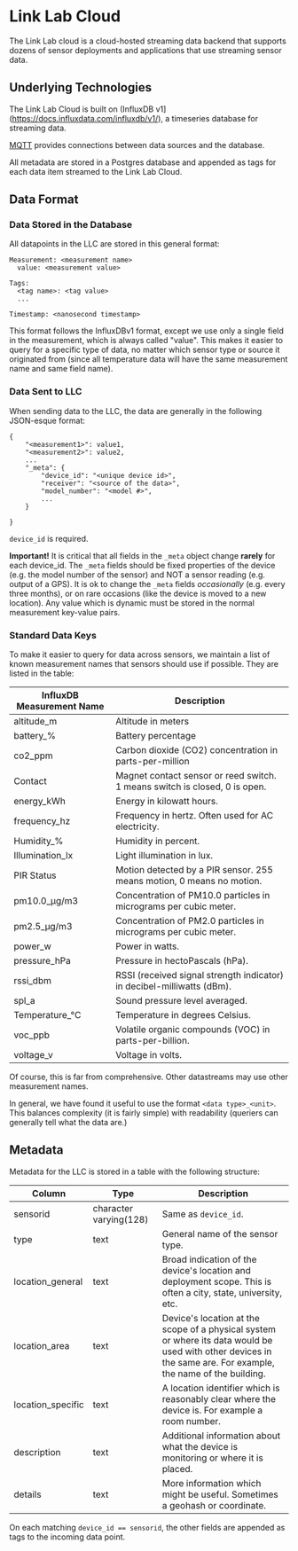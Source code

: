 Link Lab Cloud
==============

The Link Lab cloud is a cloud-hosted streaming data backend that supports dozens
of sensor deployments and applications that use streaming sensor data.


Underlying Technologies
-----------------------

The Link Lab Cloud is built on (InfluxDB
v1](https://docs.influxdata.com/influxdb/v1/), a timeseries database for
streaming data.

[MQTT](https://mqtt.org/) provides connections between data sources and the
database.

All metadata are stored in a Postgres database and appended as tags for each
data item streamed to the Link Lab Cloud.

Data Format
-----------

### Data Stored in the Database

All datapoints in the LLC are stored in this general format:

```
Measurement: <measurement name>
  value: <measurement value>

Tags:
  <tag name>: <tag value>
  ...

Timestamp: <nanosecond timestamp>
```

This format follows the InfluxDBv1 format, except we use only a single field in
the measurement, which is always called "value". This makes it easier to query
for a specific type of data, no matter which sensor type or source it originated
from (since all temperature data will have the same measurement name and same
field name).

### Data Sent to LLC

When sending data to the LLC, the data are generally in the following JSON-esque
format:

```
{
    "<measurement1>": value1,
    "<measurement2>": value2,
    ...
    "_meta": {
        "device_id": "<unique device id>",
        "receiver": "<source of the data>",
        "model_number": "<model #>",
        ...
    }

}
```

`device_id` is required.

**Important!** It is critical that all fields in the `_meta` object change
**rarely** for each device_id. The `_meta` fields should be fixed properties of
the device (e.g. the model number of the sensor) and NOT a sensor reading (e.g.
output of a GPS). It is ok to change the `_meta` fields _occasionally_ (e.g.
every three months), or on rare occasions (like the device is moved to a new
location). Any value which is dynamic must be stored in the normal measurement
key-value pairs.


### Standard Data Keys

To make it easier to query for data across sensors, we maintain a list of known
measurement names that sensors should use if possible. They are listed in the
table:

| InfluxDB Measurement Name | Description                                                                |
|---------------------------|----------------------------------------------------------------------------|
| altitude_m                | Altitude in meters                                                         |
| battery_%                 | Battery percentage                                                         |
| co2_ppm                   | Carbon dioxide (CO2) concentration in parts-per-million                    |
| Contact                   | Magnet contact sensor or reed switch. 1 means switch is closed, 0 is open. |
| energy_kWh                | Energy in kilowatt hours.                                                  |
| frequency_hz              | Frequency in hertz. Often used for AC electricity.                         |
| Humidity_%                | Humidity in percent.                                                       |
| Illumination_lx           | Light illumination in lux.                                                 |
| PIR Status                | Motion detected by a PIR sensor. 255 means motion, 0 means no motion.      |
| pm10.0_μg/m3              | Concentration of PM10.0 particles in micrograms per cubic meter.           |
| pm2.5_μg/m3               | Concentration of PM2.0 particles in micrograms per cubic meter.            |
| power_w                   | Power in watts.                                                            |
| pressure_hPa              | Pressure in hectoPascals (hPa).                                            |
| rssi_dbm                  | RSSI (received signal strength indicator) in decibel-milliwatts (dBm).     |
| spl_a                     | Sound pressure level averaged.                                             |
| Temperature_°C            | Temperature in degrees Celsius.                                            |
| voc_ppb                   | Volatile organic compounds (VOC) in parts-per-billion.                     |
| voltage_v                 | Voltage in volts.                                                          |

Of course, this is far from comprehensive. Other datastreams may use other
measurement names.

In general, we have found it useful to use the format `<data type>_<unit>`. This
balances complexity (it is fairly simple) with readability (queriers can
generally tell what the data are.)


Metadata
--------

Metadata for the LLC is stored in a table with the following structure:

| Column            | Type                   | Description                                                                                                                                                    |
|-------------------|------------------------|----------------------------------------------------------------------------------------------------------------------------------------------------------------|
| sensorid          | character varying(128) | Same as `device_id`.                                                                                                                                           |
| type              | text                   | General name of the sensor type.                                                                                                                               |
| location_general  | text                   | Broad indication of the device's location and deployment scope. This is often a city, state, university, etc.                                                  |
| location_area     | text                   | Device's location at the scope of a physical system or where its data would be used with other devices in the same are. For example, the name of the building. |
| location_specific | text                   | A location identifier which is reasonably clear where the device is. For example a room number.                                                                |
| description       | text                   | Additional information about what the device is monitoring or where it is placed.                                                                              |
| details           | text                   | More information which might be useful. Sometimes a geohash or coordinate.                                                                                     |

On each matching `device_id == sensorid`, the other fields are appended as tags
to the incoming data point.


